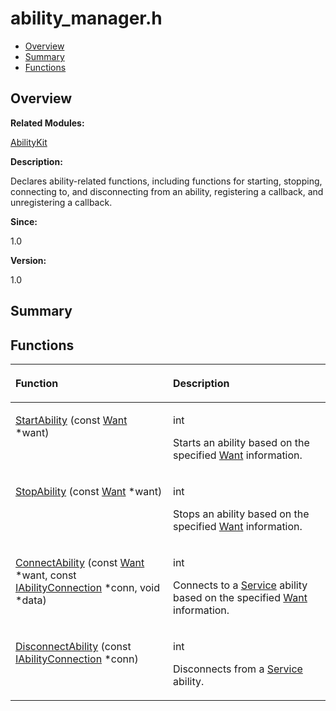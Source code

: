 # ability\_manager.h<a name="ZH-CN_TOPIC_0000001055518048"></a>

-   [Overview](#section355447599165626)
-   [Summary](#section2051047041165626)
-   [Functions](#func-members)

## **Overview**<a name="section355447599165626"></a>

**Related Modules:**

[AbilityKit](AbilityKit.md)

**Description:**

Declares ability-related functions, including functions for starting, stopping, connecting to, and disconnecting from an ability, registering a callback, and unregistering a callback. 

**Since:**

1.0

**Version:**

1.0

## **Summary**<a name="section2051047041165626"></a>

## Functions<a name="func-members"></a>

<a name="table604970664165626"></a>
<table><thead align="left"><tr id="row254103658165626"><th class="cellrowborder" valign="top" width="50%" id="mcps1.1.3.1.1"><p id="p209615722165626"><a name="p209615722165626"></a><a name="p209615722165626"></a>Function</p>
</th>
<th class="cellrowborder" valign="top" width="50%" id="mcps1.1.3.1.2"><p id="p108478935165626"><a name="p108478935165626"></a><a name="p108478935165626"></a>Description</p>
</th>
</tr>
</thead>
<tbody><tr id="row1107138187165626"><td class="cellrowborder" valign="top" width="50%" headers="mcps1.1.3.1.1 "><p id="p1794693482165626"><a name="p1794693482165626"></a><a name="p1794693482165626"></a><a href="AbilityKit.md#gae79800c4077afdc2851d5a74d8964111">StartAbility</a> (const <a href="Want.md">Want</a> *want)</p>
</td>
<td class="cellrowborder" valign="top" width="50%" headers="mcps1.1.3.1.2 "><p id="p1738180257165626"><a name="p1738180257165626"></a><a name="p1738180257165626"></a>int </p>
<p id="p1956762360165626"><a name="p1956762360165626"></a><a name="p1956762360165626"></a>Starts an ability based on the specified <a href="Want.md">Want</a> information. </p>
</td>
</tr>
<tr id="row1982471448165626"><td class="cellrowborder" valign="top" width="50%" headers="mcps1.1.3.1.1 "><p id="p564194474165626"><a name="p564194474165626"></a><a name="p564194474165626"></a><a href="AbilityKit.md#gaba99bbd4ff6da4fb072338f5ce95e6ae">StopAbility</a> (const <a href="Want.md">Want</a> *want)</p>
</td>
<td class="cellrowborder" valign="top" width="50%" headers="mcps1.1.3.1.2 "><p id="p1313442919165626"><a name="p1313442919165626"></a><a name="p1313442919165626"></a>int </p>
<p id="p287885750165626"><a name="p287885750165626"></a><a name="p287885750165626"></a>Stops an ability based on the specified <a href="Want.md">Want</a> information. </p>
</td>
</tr>
<tr id="row1028237317165626"><td class="cellrowborder" valign="top" width="50%" headers="mcps1.1.3.1.1 "><p id="p25418927165626"><a name="p25418927165626"></a><a name="p25418927165626"></a><a href="AbilityKit.md#gaae6c2bbb6ab0df92e39c1daad2bd901f">ConnectAbility</a> (const <a href="Want.md">Want</a> *want, const <a href="IAbilityConnection.md">IAbilityConnection</a> *conn, void *data)</p>
</td>
<td class="cellrowborder" valign="top" width="50%" headers="mcps1.1.3.1.2 "><p id="p69484502165626"><a name="p69484502165626"></a><a name="p69484502165626"></a>int </p>
<p id="p1271518754165626"><a name="p1271518754165626"></a><a name="p1271518754165626"></a>Connects to a <a href="Service.md">Service</a> ability based on the specified <a href="Want.md">Want</a> information. </p>
</td>
</tr>
<tr id="row383386329165626"><td class="cellrowborder" valign="top" width="50%" headers="mcps1.1.3.1.1 "><p id="p1498370461165626"><a name="p1498370461165626"></a><a name="p1498370461165626"></a><a href="AbilityKit.md#ga2769216a4c2654d3297a2fdb4011ea7a">DisconnectAbility</a> (const <a href="IAbilityConnection.md">IAbilityConnection</a> *conn)</p>
</td>
<td class="cellrowborder" valign="top" width="50%" headers="mcps1.1.3.1.2 "><p id="p1164520615165626"><a name="p1164520615165626"></a><a name="p1164520615165626"></a>int </p>
<p id="p1644325974165626"><a name="p1644325974165626"></a><a name="p1644325974165626"></a>Disconnects from a <a href="Service.md">Service</a> ability. </p>
</td>
</tr>
</tbody>
</table>

